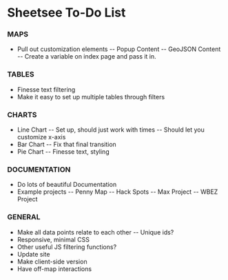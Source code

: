# Sheetsee To-Do List

### MAPS
- Pull out customization elements
-- Popup Content
-- GeoJSON Content
-- Create a variable on index page and pass it in. 
### TABLES
- Finesse text filtering 
- Make it easy to set up multiple tables through filters

### CHARTS
- Line Chart
-- Set up, should just work with times
-- Should let you customize x-axis
- Bar Chart
-- Fix that final transition
- Pie Chart
-- Finesse text, styling

### DOCUMENTATION
- Do lots of beautiful Documentation
- Example projects
-- Penny Map
-- Hack Spots
-- Max Project
-- WBEZ Project

### GENERAL
- Make all data points relate to each other
-- Unique ids?	
- Responsive, minimal CSS
- Other useful JS filtering functions?
- Update site
- Make client-side version
- Have off-map interactions
